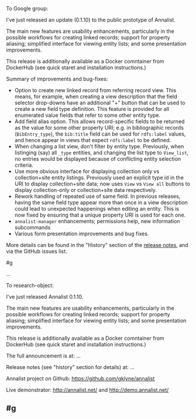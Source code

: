 To Google group:

I've just released an update (0.1.10) to the public prototype of Annalist.

The main new features are usability enhancements, particularly in the possible workflows for creating linked records; support for property aliasing; simplified interface for viewing entity lists; and some presentation improvements.

This release is additionally available as a Docker comntainer from DockerHub (see quick staret and installation instructions.)

Summary of improvements and bug-fixes:

* Option to create new linked record from referring record view.  This means, for example, when creating a view description that the field selector drop-downs have an additional "+" button that can be used to create a new field type definition.  This feature is provided for all enumerated value fields that refer to some other entity type.
* Add field alias option.  This allows record-specific fields to be returned as the value for some other property URI;  e.g. in bibliographic records (`BibEntry_type`), the `bib:title` field can be used for `rdfs:label` values, and hence appear in views that expect `rdfs:label` to be defined.
* When changing a list view, don't filter by entity type.  Previously, when listinging (say) all `_type` entities, and changing the list type to `View_list`, no entries would be displayed because of conflicting entity selection criteria.
* Use more obvious interface for displaying collection only vs collection+site entity listings.  Previously used an explicit type id in the URI to display collection+site data; now uses `View` vs `View all` buttons to display collection-only or collection+site data respectively.
* Rework handling of repeated use of same field.  In previous releases, having the same field type appear more than once in a view description could lead to unexpected happenings when editing an entity.  This is now fixed by ensuring that a unique property URI is used for each one.
* `annalist-manager` enhancements; permissions help, new information subcommands
* Various form presentation improvements and bug fixes.

More details can be found in the "History" section of the [release notes](https://github.com/gklyne/annalist/blob/master/documents/release-notes/release-v0.1.md), and via the GitHub issues list.

#g

...

To research-object:

I've just released Annalist 0.1.10.

The main new features are usability enhancements, particularly in the possible workflows for creating linked records; support for property aliasing; simplified interface for viewing entity lists; and some presentation improvements.

This release is additionally available as a Docker comntainer from DockerHub (see quick staret and installation instructions.)

The full announcement is at:
...

Release notes (see "history" section for details) at:
...

Annalist project on Github:
https://github.com/gklyne/annalist

Live demonstrator:
http://annalist.net/ and http://demo.annalist.net/

#g
--
